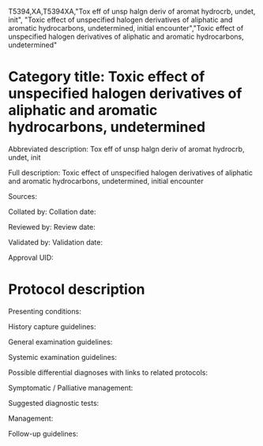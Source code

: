 T5394,XA,T5394XA,"Tox eff of unsp halgn deriv of aromat hydrocrb, undet, init", "Toxic effect of unspecified halogen derivatives of aliphatic and aromatic hydrocarbons, undetermined, initial encounter","Toxic effect of unspecified halogen derivatives of aliphatic and aromatic hydrocarbons, undetermined"
# Category title: Toxic effect of unspecified halogen derivatives of aliphatic and aromatic hydrocarbons, undetermined

Abbreviated description: Tox eff of unsp halgn deriv of aromat hydrocrb, undet, init

Full description: Toxic effect of unspecified halogen derivatives of aliphatic and aromatic hydrocarbons, undetermined, initial encounter

Sources:

Collated by:
Collation date:

Reviewed by:
Review date:

Validated by:
Validation date:

Approval UID:

# Protocol description

Presenting conditions:

History capture guidelines:

General examination guidelines:

Systemic examination guidelines:

Possible differential diagnoses with links to related protocols:

Symptomatic / Palliative management:

Suggested diagnostic tests:

Management:

Follow-up guidelines:
